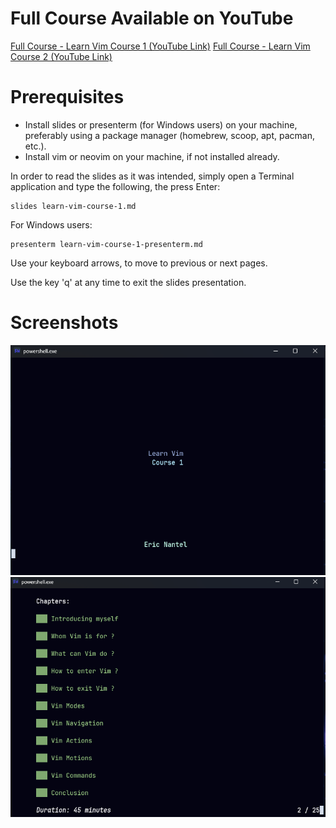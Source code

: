 
# Full Course Available on YouTube
[Full Course - Learn Vim Course 1 (YouTube Link)](https://youtu.be/7fHL0RHgvNQ)
[Full Course - Learn Vim Course 2 (YouTube Link)](https://youtu.be/nOQnmqBrKPg?si=5t3egtjprMhzVvUe)

# Prerequisites
- Install slides or presenterm (for Windows users) on your machine, preferably using a package manager (homebrew, scoop, apt, pacman, etc.).
- Install vim or neovim on your machine, if not installed already.

In order to read the slides as it was intended, simply open a Terminal application and type the following, the press Enter:
```shell
slides learn-vim-course-1.md
```
For Windows users:
```shell
presenterm learn-vim-course-1-presenterm.md
```

Use your keyboard arrows, to move to previous or next pages.

Use the key 'q' at any time to exit the slides presentation.

# Screenshots
![img01](/screenshots/learn-vim-img01.png "")
![img02](/screenshots/learn-vim-img02.png "")
